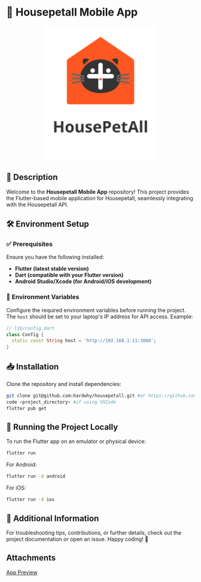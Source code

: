 # 📱 Housepetall Mobile App

<p align="center">
  <img src="assets/images/app_logo.svg" alt="Housepetall Logo" width="300">
</p>

## 📌 Description
Welcome to the **Housepetall Mobile App** repository! This project provides the Flutter-based mobile application for Housepetall, seamlessly integrating with the Housepetall API.

## 🛠 Environment Setup
### ✅ Prerequisites
Ensure you have the following installed:
- **Flutter (latest stable version)**
- **Dart (compatible with your Flutter version)**
- **Android Studio/Xcode (for Android/iOS development)**

### 🔧 Environment Variables
Configure the required environment variables before running the project. The `host` should be set to your laptop's IP address for API access. Example:
```dart
// lib/config.dart
class Config {
  static const String host = 'http://192.168.1.11:3000';
}
```

## 📥 Installation
Clone the repository and install dependencies:
```bash
git clone git@github.com:hardwhy/housepetall.git #or https://github.com/hardwhy/housepetall.git
code <project_directory> #if using VSCode
flutter pub get
```

## 🚀 Running the Project Locally
To run the Flutter app on an emulator or physical device:
```bash
flutter run
```
For Android:
```bash
flutter run -d android
```
For iOS:
```bash
flutter run -d ios
```

## 📘 Additional Information
For troubleshooting tips, contributions, or further details, check out the project documentation or open an issue. Happy coding! 🎉

## Attachments
[App Preview](https://drive.google.com/file/d/1wikXDuCidO4rmtxororNyhyEXNBToHaZ/view?usp=sharing)

